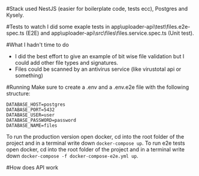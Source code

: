 #Stack used
NestJS (easier for boilerplate code, tests ecc), Postgres and Kysely.

#Tests to watch 
I did some exaple tests in app\uploader-api\test\files.e2e-spec.ts (E2E) and app\uploader-api\src\files\files.service.spec.ts (Unit test).

#What I hadn't time to do
- I did the best effort to give an example of bit wise file validation but I could add other file types and signatures.
- Files could be scanned by an antivirus service (like virustotal api or something)

#Running
Make sure to create a .env and a .env.e2e file with the following structure:
```
DATABASE_HOST=postgres
DATABASE_PORT=5432
DATABASE_USER=user
DATABASE_PASSWORD=password
DATABASE_NAME=files
```
To run the production version open docker, cd into the root folder of the project and in a terminal write down `docker-compose up`.
To run e2e tests open docker, cd into the root folder of the project and in a terminal write down `docker-compose -f docker-compose-e2e.yml up`.

#How does API work
